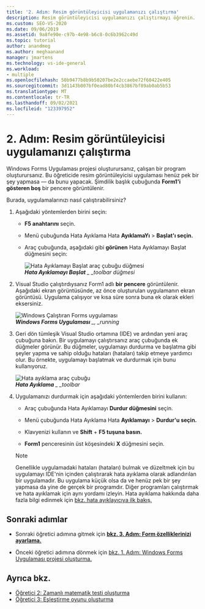 ```yaml
---
title: '2. Adım: Resim görüntüleyicisi uygulamanızı çalıştırma'
description: Resim görüntüleyicisi uygulamanızı çalıştırmayı öğrenin.
ms.custom: SEO-VS-2020
ms.date: 09/06/2019
ms.assetid: 9a8fe90e-c97b-4e98-b6c8-0c6b3962c49d
ms.topic: tutorial
author: anandmeg
ms.author: meghaanand
manager: jmartens
ms.technology: vs-ide-general
ms.workload:
- multiple
ms.openlocfilehash: 50b9477b8b9b50207be2e2ccaebe72f60422e405
ms.sourcegitcommit: 3d1143b007bf0ead80bf4cb3867bf89ab0ab5b53
ms.translationtype: MT
ms.contentlocale: tr-TR
ms.lasthandoff: 09/02/2021
ms.locfileid: "123397952"
---
```

# <a name="step-2-run-your-picture-viewer-app"></a>2. Adım: Resim görüntüleyicisi uygulamanızı çalıştırma

Windows Forms Uygulaması projesi oluşturursanız, çalışan bir program oluşturursanız. Bu öğreticide resim görüntüleyicisi uygulaması henüz pek bir şey yapmasa &mdash; da bunu yapacak. Şimdilik başlık çubuğunda **Form1'i gösteren boş** bir pencere görüntülenir.

Burada, uygulamalarınızı nasıl çalıştırabilirsiniz? 

1. Aşağıdaki yöntemlerden birini seçin:

    - **F5 anahtarını** seçin.

    - Menü çubuğunda Hata Ayıklama Hata **AyıklamaYı**  >  **Başlat'ı seçin.**

    - Araç çubuğunda, aşağıdaki gibi **görünen** Hata Ayıklamayı Başlat düğmesini seçin:

      ![Hata Ayıklamayı Başlat araç çubuğu düğmesi](../ide/media/express_icondebug.png)<br>
      ***Hata Ayıklamayı Başlat** _ _toolbar düğmesi*

1. Visual Studio çalıştırdıysanız Form1 adlı **bir pencere** görüntülenir. Aşağıdaki ekran görüntüsünde, az önce oluşturulan uygulamanın ekran görüntüsü. Uygulama çalışıyor ve kısa süre sonra buna ek olarak ekleri eksersiniz.

     ![Windows Çalıştıran Forms uygulaması](../ide/media/express_firstrun.png)<br>
***Windows Forms Uygulaması** _, _running*

1. Geri dön tümleşik Visual Studio ortamına (IDE) ve ardından yeni araç çubuğuna bakın. Bir uygulamayı çalıştırsanız araç çubuğunda ek düğmeler görünür. Bu düğmeler, uygulamayı durdurma ve başlatma gibi şeyler yapma ve sahip olduğu hataları (hataları) takip etmeye yardımcı olur. Bu örnekte, uygulamayı başlatmak ve durdurmak için bunu kullanıyoruz.

     ![Hata ayıklama araç çubuğu](../ide/media/express_debugtoolbar.png)<br>
***Hata Ayıklama** _ _toolbar*

1. Uygulamanızı durdurmak için aşağıdaki yöntemlerden birini kullanın:

    - Araç çubuğunda Hata Ayıklamayı **Durdur düğmesini** seçin.

    - Menü çubuğunda Hata Ayıklama Hata **Ayıklamayı**  >  **Durdur'u seçin.**

    - Klavyenizi kullanın ve **Shift** + **F5 tuşuna basın.**

    - **Form1** penceresinin üst köşesindeki **X** düğmesini seçin.

    > [!NOTE]
    > Genellikle uygulamadaki hataları (hataları) bulmak ve düzeltmek için bu uygulamayı IDE'nin içinden çalıştırarak hata ayıklama olarak adlandırılan bir uygulamadır. Bu uygulama küçük olsa da ve henüz pek bir şey yapmasa da yine de gerçek bir programdır. Diğer programları çalıştırmak ve hata ayıklamak için aynı yordamı izleyin. Hata ayıklama hakkında daha fazla bilgi edinmek için [bkz. hata ayıklayıcıya ilk bakış.](../debugger/debugger-feature-tour.md)

## <a name="next-steps"></a>Sonraki adımlar

* Sonraki öğretici adımına gitmek için **[bkz. 3. Adım: Form özelliklerinizi ayarlama.](../ide/step-3-set-your-form-properties.md)**

* Önceki öğretici adımına dönmek için [bkz. 1. Adım: Windows Forms Uygulaması projesi oluşturma.](../ide/step-1-create-a-windows-forms-application-project.md)

## <a name="see-also"></a>Ayrıca bkz.

* [Öğretici 2: Zamanlı matematik testi oluşturma](tutorial-2-create-a-timed-math-quiz.md)
* [Öğretici 3: Eşleştirme oyunu oluşturma](tutorial-3-create-a-matching-game.md)
